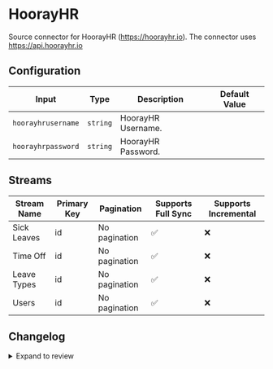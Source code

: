 # HoorayHR
Source connector for HoorayHR (https://hoorayhr.io). The connector uses https://api.hoorayhr.io

## Configuration

| Input | Type | Description | Default Value |
|-------|------|-------------|---------------|
| `hoorayhrusername` | `string` | HoorayHR Username.  |  |
| `hoorayhrpassword` | `string` | HoorayHR Password.  |  |

## Streams
| Stream Name | Primary Key | Pagination | Supports Full Sync | Supports Incremental |
|-------------|-------------|------------|---------------------|----------------------|
| Sick Leaves | id | No pagination | ✅ |  ❌  |
| Time Off | id | No pagination | ✅ |  ❌  |
| Leave Types | id | No pagination | ✅ |  ❌  |
| Users | id | No pagination | ✅ |  ❌  |

## Changelog

<details>
  <summary>Expand to review</summary>

| Version          | Date              | Pull Request | Subject        |
|------------------|-------------------|--------------|----------------|
| 0.0.1 | 2024-12-17 | | Initial release by [@JoeriSmits](https://github.com/JoeriSmits) via Connector Builder |

</details>
